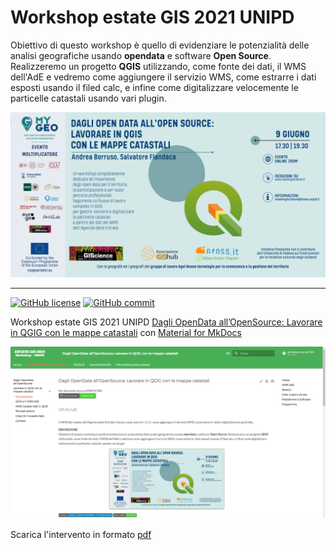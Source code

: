# Workshop estate GIS 2021 UNIPD

Obiettivo di questo workshop è quello di evidenziare le potenzialità delle analisi geografiche usando **opendata** e software **Open Source**. Realizzeremo un progetto **QGIS** utilizzando, come fonte dei dati, il WMS dell'AdE e vedremo come aggiungere il servizio WMS, come estrarre i dati esposti usando il filed calc, e infine come digitalizzare velocemente le particelle catastali usando vari plugin.

<p align="center"><a href="https://www.mastergiscience.it/2021/05/09/estate-gis-2021/" target="_blank"><img src="./imgs/EstateGISopendata_website.png" width="700" title="EstateGIS2021"></a></p>

---

[![GitHub license](https://img.shields.io/badge/License-Creative%20Commons%20Attribution%204.0%20International-blue)](https://github.com/pigreco/seminario-estate-gis-2020/blob/master/license)
[![GitHub commit](https://img.shields.io/github/last-commit/pcm-dpc/COVID-19)](https://github.com/pigreco/seminario-estate-gis-2020/commits/master)

Workshop estate GIS 2021 UNIPD [Dagli OpenData all’OpenSource: Lavorare in QGIG con le mappe catastali](https://gbvitrano.github.io/workshop-estate-gis-2021/) con [Material for MkDocs](https://squidfunk.github.io/mkdocs-material/)

[![](./imgs/sito.png)](https://squidfunk.github.io/mkdocs-material/)

Scarica l'intervento in formato [pdf](https://gbvitrano.github.io/workshop-estate-gis-2021/Dagli_OpenData_all_OpenSource_%20Lavorare_in_QGIG_con_le_mappe_catastali.pdf)
